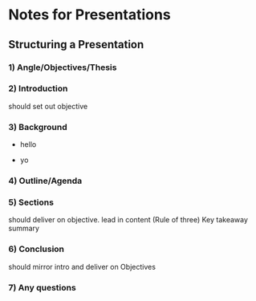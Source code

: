 # Notes for Presentations

## Structuring a Presentation
### 1) Angle/Objectives/Thesis

### 2) Introduction
 should set out objective

### 3) Background

- hello
+ yo

### 4) Outline/Agenda

### 5) Sections
should deliver on objective.
lead in
content (Rule of three)
Key takeaway summary

### 6) Conclusion
should mirror intro and deliver on Objectives

### 7) Any questions
